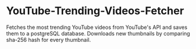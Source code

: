 # YouTube-Trending-Videos-Fetcher
Fetches the most trending YouTube videos from YouTube's API and saves them to a postgreSQL database. Downloads new thumbnails by comparing sha-256 hash for every thumbnail.
